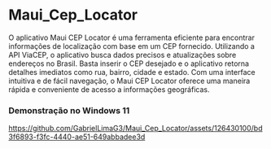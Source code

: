 # Maui_Cep_Locator

O aplicativo Maui CEP Locator é uma ferramenta eficiente para encontrar informações de localização com base em um CEP fornecido. Utilizando a API ViaCEP, o aplicativo busca dados precisos e atualizações sobre endereços no Brasil. Basta inserir o CEP desejado e o aplicativo retorna detalhes imediatos como rua, bairro, cidade e estado. Com uma interface intuitiva e de fácil navegação, o Maui CEP Locator oferece uma maneira rápida e conveniente de acesso a informações geográficas.

### Demonstração no Windows 11

https://github.com/GabrielLimaG3/Maui_Cep_Locator/assets/126430100/bd3f6893-f3fc-4440-ae51-649abbadee3d
